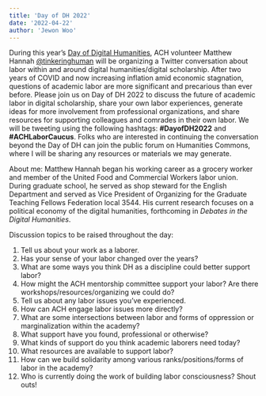 ```yaml
---
title: 'Day of DH 2022'
date: '2022-04-22'
author: 'Jewon Woo'
---
```

During this year’s [Day of Digital Humanities](https://dhcenternet.org/initiatives/day-of-dh/2022), ACH volunteer Matthew Hannah [@tinkeringhuman](https://twitter.com/TinkeringHuman) will be organizing a Twitter conversation about labor within and around digital humanities/digital scholarship. After two years of COVID and now increasing inflation amid economic stagnation, questions of academic labor are more significant and precarious than ever before. Please join us on Day of DH 2022 to discuss the future of academic labor in digital scholarship, share your own labor experiences, generate ideas for more involvement from professional organizations, and share resources for supporting colleagues and comrades in their own labor. We will be tweeting using the following hashtags: **\#DayofDH2022** and **\#ACHLaborCaucus**. Folks who are interested in continuing the conversation beyond the Day of DH can join the public forum on Humanities Commons, where I will be sharing any resources or materials we may generate.

About me: Matthew Hannah began his working career as a grocery worker and member of the United Food and Commercial Workers labor union. During graduate school, he served as shop steward for the English Department and served as Vice President of Organizing for the Graduate Teaching Fellows Federation local 3544. His current research focuses on a political economy of the digital humanities, forthcoming in *Debates in the Digital Humanities*.

Discussion topics to be raised throughout the day:

1. Tell us about your work as a laborer.
2. Has your sense of your labor changed over the years?
3. What are some ways you think DH as a discipline could better support labor?
4. How might the ACH mentorship committee support your labor? Are there workshops/resources/organizing we could do?
5. Tell us about any labor issues you’ve experienced.
6. How can ACH engage labor issues more directly?
7. What are some intersections between labor and forms of oppression or marginalization within the academy?
8. What support have you found, professional or otherwise?
9. What kinds of support do you think academic laborers need today?
10. What resources are available to support labor?
11. How can we build solidarity among various ranks/positions/forms of labor in the academy?
12. Who is currently doing the work of building labor consciousness? Shout outs!